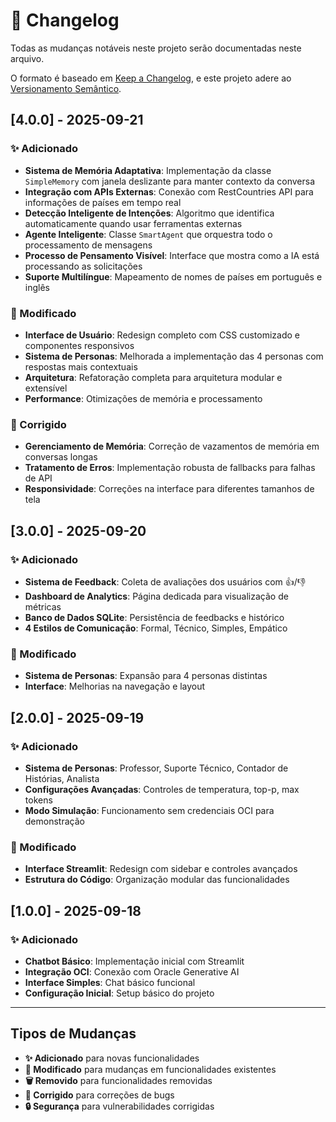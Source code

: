 # 📝 Changelog

Todas as mudanças notáveis neste projeto serão documentadas neste arquivo.

O formato é baseado em [Keep a Changelog](https://keepachangelog.com/pt-BR/1.0.0/),
e este projeto adere ao [Versionamento Semântico](https://semver.org/lang/pt-BR/).

## [4.0.0] - 2025-09-21

### ✨ Adicionado
- **Sistema de Memória Adaptativa**: Implementação da classe `SimpleMemory` com janela deslizante para manter contexto da conversa
- **Integração com APIs Externas**: Conexão com RestCountries API para informações de países em tempo real
- **Detecção Inteligente de Intenções**: Algoritmo que identifica automaticamente quando usar ferramentas externas
- **Agente Inteligente**: Classe `SmartAgent` que orquestra todo o processamento de mensagens
- **Processo de Pensamento Visível**: Interface que mostra como a IA está processando as solicitações
- **Suporte Multilíngue**: Mapeamento de nomes de países em português e inglês

### 🔄 Modificado
- **Interface de Usuário**: Redesign completo com CSS customizado e componentes responsivos
- **Sistema de Personas**: Melhorada a implementação das 4 personas com respostas mais contextuais
- **Arquitetura**: Refatoração completa para arquitetura modular e extensível
- **Performance**: Otimizações de memória e processamento

### 🐛 Corrigido
- **Gerenciamento de Memória**: Correção de vazamentos de memória em conversas longas
- **Tratamento de Erros**: Implementação robusta de fallbacks para falhas de API
- **Responsividade**: Correções na interface para diferentes tamanhos de tela

## [3.0.0] - 2025-09-20

### ✨ Adicionado
- **Sistema de Feedback**: Coleta de avaliações dos usuários com 👍/👎
- **Dashboard de Analytics**: Página dedicada para visualização de métricas
- **Banco de Dados SQLite**: Persistência de feedbacks e histórico
- **4 Estilos de Comunicação**: Formal, Técnico, Simples, Empático

### 🔄 Modificado
- **Sistema de Personas**: Expansão para 4 personas distintas
- **Interface**: Melhorias na navegação e layout

## [2.0.0] - 2025-09-19

### ✨ Adicionado
- **Sistema de Personas**: Professor, Suporte Técnico, Contador de Histórias, Analista
- **Configurações Avançadas**: Controles de temperatura, top-p, max tokens
- **Modo Simulação**: Funcionamento sem credenciais OCI para demonstração

### 🔄 Modificado
- **Interface Streamlit**: Redesign com sidebar e controles avançados
- **Estrutura do Código**: Organização modular das funcionalidades

## [1.0.0] - 2025-09-18

### ✨ Adicionado
- **Chatbot Básico**: Implementação inicial com Streamlit
- **Integração OCI**: Conexão com Oracle Generative AI
- **Interface Simples**: Chat básico funcional
- **Configuração Inicial**: Setup básico do projeto

---

## Tipos de Mudanças

- **✨ Adicionado** para novas funcionalidades
- **🔄 Modificado** para mudanças em funcionalidades existentes
- **🗑️ Removido** para funcionalidades removidas
- **🐛 Corrigido** para correções de bugs
- **🔒 Segurança** para vulnerabilidades corrigidas
